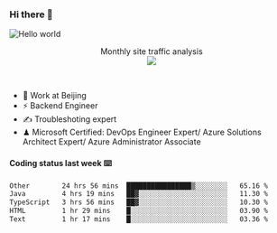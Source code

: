 ### Hi there 👋

<img src="https://raw.githubusercontent.com/sagar-viradiya/sagar-viradiya/master/resources/banner.png" alt="Hello world">
<p align="center"> 
 Monthly site traffic analysis <br/>
  <img src="https://profile-counter.glitch.me/youszoe/count.svg" />
</p>
<br/>

- 🍻 Work at Beijing 
- ⚡ Backend Engineer
- ✍️ Troubleshoting expert
- ♟  Microsoft Certified: DevOps Engineer Expert/ Azure Solutions Architect Expert/ Azure Administrator Associate

#### Coding status last week ⌨️

<!--START_SECTION:waka-->

```txt
Other        24 hrs 56 mins  ████████████████▒░░░░░░░░   65.16 %
Java         4 hrs 19 mins   ██▓░░░░░░░░░░░░░░░░░░░░░░   11.30 %
TypeScript   3 hrs 56 mins   ██▓░░░░░░░░░░░░░░░░░░░░░░   10.30 %
HTML         1 hr 29 mins    █░░░░░░░░░░░░░░░░░░░░░░░░   03.90 %
Text         1 hr 17 mins    █░░░░░░░░░░░░░░░░░░░░░░░░   03.36 %
```

<!--END_SECTION:waka-->

<br/>
<center><img src="http://ghchart.rshah.org/409ba5/yousazoe" alt="" /></center>



